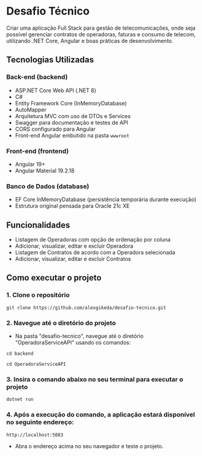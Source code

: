 # Desafio Técnico

Criar uma aplicação Full Stack para gestão de telecomunicações, onde seja possível gerenciar contratos de operadoras, faturas e consumo de telecom, utilizando .NET Core, Angular e boas práticas de desenvolvimento.

## Tecnologias Utilizadas

### Back-end (backend)

- ASP.NET Core Web API (.NET 8)
- C#
- Entity Framework Core (InMemoryDatabase)
- AutoMapper
- Arquitetura MVC com uso de DTOs e Services
- Swagger para documentação e testes de API
- CORS configurado para Angular
- Front-end Angular embutido na pasta `wwwroot`

### Front-end (frontend)

- Angular 19+
- Angular Material 19.2.18

### Banco de Dados (database)

- EF Core InMemoryDatabase (persistência temporária durante execução)
- Estrutura original pensada para Oracle 21c XE

## Funcionalidades

- Listagem de Operadoras com opção de ordenação por coluna
- Adicionar, visualizar, editar e excluir Operadora
- Listagem de Contratos de acordo com a Operadora selecionada
- Adicionar, visualizar, editar e excluir Contratos

## Como executar o projeto

### 1. Clone o repositório

```
git clone https://github.com/alexgikeda/desafio-tecnico.git
```

### 2. Navegue até o diretório do projeto

- Na pasta "desafio-tecnico", navegue até o diretório "OperadoraServiceAPI"  usando os comandos:
```
cd backend
```
```
cd OperadoraServiceAPI
```

### 3. Insira o comando abaixo no seu terminal para executar o projeto

```
dotnet run
```

### 4. Após a execução do comando, a aplicação estará disponível no seguinte endereço:

```
http://localhost:5083
```
- Abra o endereço acima no seu navegador e teste o projeto.


